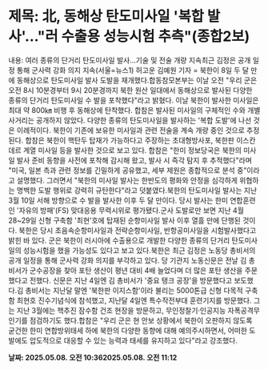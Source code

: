 # **제목: 北, 동해상 탄도미사일 '복합 발사'…"러 수출용 성능시험 추측"(종합2보)**

  내용: 여러 종류의 단거리 탄도미사일 발사…기술 및 전술 개량 지속최근 김정은 공개 일정 통해 군사력 강화 의지 지속(서울=뉴스1) 허고운 김예원 기자 = 북한이 8일 두 달 만에 동해상으로 탄도미사일 발사 도발을 재개했다.합동참모본부는 이날 오전 "우리 군은 오전 8시 10분경부터 9시 20분경까지 북한 원산 일대에서 동해상으로 발사된 다양한 종류의 단거리 탄도미사일 수 발을 포착했다"라고 밝혔다. 이날 북한이 발사한 미사일은 최대 약 800㎞ 비행 후 동해상에 탄착했다. 합참은 발사된 미사일의 구체적인 수와 개별 사거리는 공개하지 않았다. 다양한 종류의 탄도미사일을 발사하는 '복합 도발'에 나선 것은 이례적이다. 북한이 기존에 보유한 미사일과 관련 전술을 계속 개량 중인 것으로 추정된다. 합참은 북한이 핵탄두 탑재가 가능하다고 주장하는 초대형방사포, 북한판 이스칸데르 계열 미사일 등을 발사한 것으로 보고 있다. 합참은 "한미 정보당국은 북한의 미사일 발사 준비 동향을 사전에 포착해 감시해 왔고, 발사 시 즉각 탐지 후 추적했다"라며 "미국, 일본 측과 관련 정보를 긴밀하게 공유했고, 세부 제원은 종합적으로 분석 중"이라고 설명했다. 그러면서 "북한의 미사일 발사는 한반도의 평화와 안정을 심각하게 위협하는 명백한 도발 행위로 강력히 규탄한다"라고 덧붙였다.북한의 탄도미사일 발사는 지난 3월 10일 서해 방향으로 수 발을 발사한 이후 두 달 만이다. 당시 발사는 한미 연합훈련인 '자유의 방패'(FS) 맞대응용 무력시위로 평가됐다.군사 도발로만 보면 지난 4월 28~29일 신형 구축함 '최현'호에 탑재된 순항미사일 발사 이후 열흘 만에 단행된 것이다. 북한은 당시 초음속순항미사일과 전략순항미사일, 반항공미사일을 시험발사했다고 밝힌 바 있다. 군은 북한이 러시아에 수출용으로 개발한 다양한 종류의 단거리 탄도미사일의 성능시험을 했을 가능성도 있다고 보고 있다.북한은 최근 김정은 노동당 총비서의 공개 일정을 통해 군사력 강화 의지를 부각하고 있다. 당 기관지 노동신문은 전날 김 총비서가 군수공장을 찾아 포탄 생산이 평년 대비 4배 늘었다며 더 많은 포탄 생산을 주문했다고 전했다. 신문은 지난 4일엔 김 총비서가 '중요 탱크 공장'을 방문했다고 보도했다.김 총비서는 지난달 말엔 '북한판 이지스함'이라 불리는 5000톤급 신형 다목적 구축함 최현호 진수기념식에 참석했고, 지난달 4일엔 특수작전부대 훈련기지를 방문했다. 그는 지난 3월에는 핵추진 잠수함 건조 현장을 방문하고, 무인정찰기·인공지능 자폭공격무인기를 점검하기도 했다.합참은 "우리 군은 현 안보 상황에서 북한이 오판하지 않도록 굳건한 한미 연합방위태세 하에 북한의 다양한 동향에 대해 예의주시하면서, 어떠한 도발에도 압도적으로 대응할 수 있는 능력과 태세를 유지하고 있다"라고 강조했다.

  **날짜: 2025.05.08. 오전 10:362025.05.08. 오전 11:12**